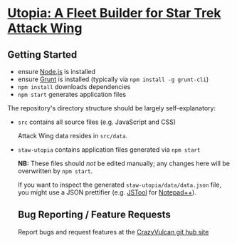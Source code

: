 [Utopia: A Fleet Builder for Star Trek Attack Wing](https://crazyvulcan.github.io/Utopia_Builder/staw-utopia/index.html)
=====================================================================================================


Getting Started
---------------

* ensure [Node.js](http://nodejs.org) is installed
* ensure [Grunt](https://gruntjs.com/getting-started) is installed (typically
  via `npm install -g grunt-cli`)
* `npm install` downloads dependencies
* `npm start` generates application files

The repository's directory structure should be largely self-explanatory:

* `src` contains all source files (e.g. JavaScript and CSS)

  Attack Wing data resides in `src/data`.

* `staw-utopia` contains application files generated via `npm start`

  **NB:** These files should _not_ be edited manually; any changes here will be
          overwritten by `npm start`.

  If you want to inspect the generated `staw-utopia/data/data.json` file, you
  might use a JSON prettifier (e.g. [JSTool](http://www.sunjw.us/jstoolnpp/) for
  [Notepad++](https://notepad-plus-plus.org)).


  Bug Reporting / Feature Requests
  --------------------------------

  Report bugs and request features at the [CrazyVulcan git hub site](https://github.com/CrazyVulcan/CrazyVulcan.github.io/issues)

